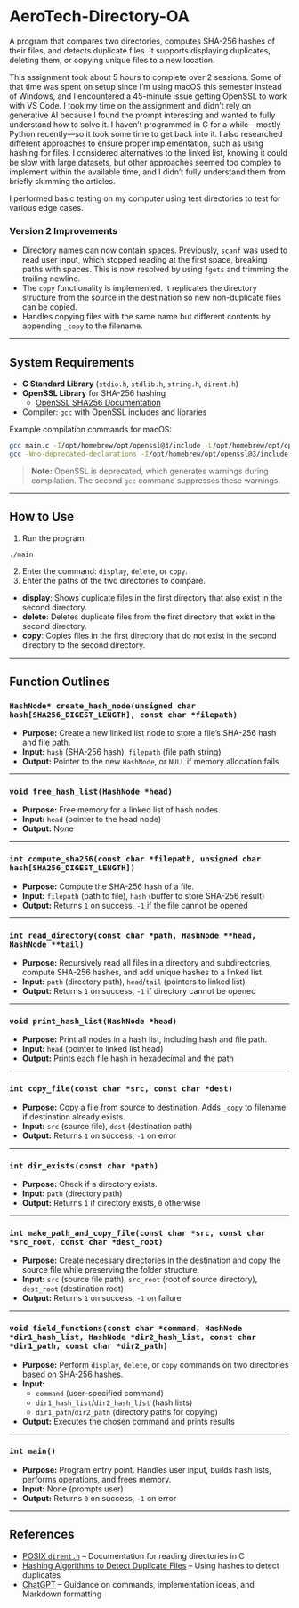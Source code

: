 # AeroTech-Directory-OA

A program that compares two directories, computes SHA-256 hashes of their files, and detects duplicate files. It supports displaying duplicates, deleting them, or copying unique files to a new location.  

This assignment took about 5 hours to complete over 2 sessions. Some of that time was spent on setup since I’m using macOS this semester instead of Windows, and I encountered a 45-minute issue getting OpenSSL to work with VS Code. I took my time on the assignment and didn’t rely on generative AI because I found the prompt interesting and wanted to fully understand how to solve it. I haven’t programmed in C for a while—mostly Python recently—so it took some time to get back into it. I also researched different approaches to ensure proper implementation, such as using hashing for files. I considered alternatives to the linked list, knowing it could be slow with large datasets, but other approaches seemed too complex to implement within the available time, and I didn’t fully understand them from briefly skimming the articles.  

I performed basic testing on my computer using test directories to test for various edge cases.  

### Version 2 Improvements

- Directory names can now contain spaces. Previously, `scanf` was used to read user input, which stopped reading at the first space, breaking paths with spaces. This is now resolved by using `fgets` and trimming the trailing newline.  
- The `copy` functionality is implemented. It replicates the directory structure from the source in the destination so new non-duplicate files can be copied.  
- Handles copying files with the same name but different contents by appending `_copy` to the filename.  

---

## System Requirements

- **C Standard Library** (`stdio.h`, `stdlib.h`, `string.h`, `dirent.h`)  
- **OpenSSL Library** for SHA-256 hashing  
  - [OpenSSL SHA256 Documentation](https://docs.openssl.org/3.2/man3/SHA256_Init/#name)  
- Compiler: `gcc` with OpenSSL includes and libraries  

Example compilation commands for macOS:

```bash
gcc main.c -I/opt/homebrew/opt/openssl@3/include -L/opt/homebrew/opt/openssl@3/lib -lssl -lcrypto -o main
gcc -Wno-deprecated-declarations -I/opt/homebrew/opt/openssl@3/include -L/opt/homebrew/opt/openssl@3/lib -lssl -lcrypto main.c -o main
```

> **Note:** OpenSSL is deprecated, which generates warnings during compilation. The second `gcc` command suppresses these warnings.  

---

## How to Use

1. Run the program:  

```bash
./main
```

2. Enter the command: `display`, `delete`, or `copy`.  
3. Enter the paths of the two directories to compare.  

- **display**: Shows duplicate files in the first directory that also exist in the second directory.  
- **delete**: Deletes duplicate files from the first directory that exist in the second directory.  
- **copy**: Copies files in the first directory that do not exist in the second directory to the second directory.  

---

## Function Outlines

### `HashNode* create_hash_node(unsigned char hash[SHA256_DIGEST_LENGTH], const char *filepath)`  
- **Purpose:** Create a new linked list node to store a file’s SHA-256 hash and file path.  
- **Input:** `hash` (SHA-256 hash), `filepath` (file path string)  
- **Output:** Pointer to the new `HashNode`, or `NULL` if memory allocation fails  

---

### `void free_hash_list(HashNode *head)`  
- **Purpose:** Free memory for a linked list of hash nodes.  
- **Input:** `head` (pointer to the head node)  
- **Output:** None  

---

### `int compute_sha256(const char *filepath, unsigned char hash[SHA256_DIGEST_LENGTH])`  
- **Purpose:** Compute the SHA-256 hash of a file.  
- **Input:** `filepath` (path to file), `hash` (buffer to store SHA-256 result)  
- **Output:** Returns `1` on success, `-1` if the file cannot be opened  

---

### `int read_directory(const char *path, HashNode **head, HashNode **tail)`  
- **Purpose:** Recursively read all files in a directory and subdirectories, compute SHA-256 hashes, and add unique hashes to a linked list.  
- **Input:** `path` (directory path), `head`/`tail` (pointers to linked list)  
- **Output:** Returns `1` on success, `-1` if directory cannot be opened  

---

### `void print_hash_list(HashNode *head)`  
- **Purpose:** Print all nodes in a hash list, including hash and file path.  
- **Input:** `head` (pointer to linked list head)  
- **Output:** Prints each file hash in hexadecimal and the path  

---

### `int copy_file(const char *src, const char *dest)`  
- **Purpose:** Copy a file from source to destination. Adds `_copy` to filename if destination already exists.  
- **Input:** `src` (source file), `dest` (destination path)  
- **Output:** Returns `1` on success, `-1` on error  

---

### `int dir_exists(const char *path)`  
- **Purpose:** Check if a directory exists.  
- **Input:** `path` (directory path)  
- **Output:** Returns `1` if directory exists, `0` otherwise  

---

### `int make_path_and_copy_file(const char *src, const char *src_root, const char *dest_root)`  
- **Purpose:** Create necessary directories in the destination and copy the source file while preserving the folder structure.  
- **Input:** `src` (source file path), `src_root` (root of source directory), `dest_root` (destination root)  
- **Output:** Returns `1` on success, `-1` on failure  

---

### `void field_functions(const char *command, HashNode *dir1_hash_list, HashNode *dir2_hash_list, const char *dir1_path, const char *dir2_path)`  
- **Purpose:** Perform `display`, `delete`, or `copy` commands on two directories based on SHA-256 hashes.  
- **Input:**  
  - `command` (user-specified command)  
  - `dir1_hash_list`/`dir2_hash_list` (hash lists)  
  - `dir1_path`/`dir2_path` (directory paths for copying)  
- **Output:** Executes the chosen command and prints results  

---

### `int main()`  
- **Purpose:** Program entry point. Handles user input, builds hash lists, performs operations, and frees memory.  
- **Input:** None (prompts user)  
- **Output:** Returns `0` on success, `-1` on error  

---

## References

- [POSIX `dirent.h`](https://pubs.opengroup.org/onlinepubs/7908799/xsh/dirent.h.html) – Documentation for reading directories in C  
- [Hashing Algorithms to Detect Duplicate Files](https://www.clonefileschecker.com/blog/hashing-algorithms-to-find-duplicates/) – Using hashes to detect duplicates  
- [ChatGPT](https://chat.openai.com/) – Guidance on commands, implementation ideas, and Markdown formatting  
